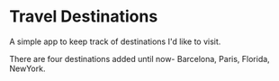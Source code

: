 # Travel Destinations

A simple app to keep track of destinations I'd like to visit.

There are four destinations added until now- Barcelona, Paris, Florida, NewYork.
